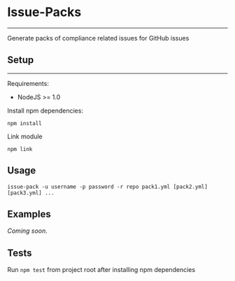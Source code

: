 # Issue-Packs
* * *

Generate packs of compliance related issues for GitHub issues

## Setup
* * *

Requirements:

* NodeJS >= 1.0

Install npm dependencies:

`npm install`

Link module

`npm link`

## Usage

`issue-pack -u username -p password -r repo pack1.yml [pack2.yml] [pack3.yml] ...`

## Examples

_Coming soon._

## Tests

Run `npm test` from project root after installing npm dependencies
